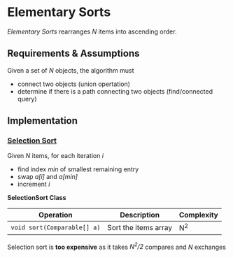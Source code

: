 # Elementary Sorts

*Elementary Sorts* rearranges *N* items into ascending order.

## Requirements & Assumptions
Given a set of *N* objects, the algorithm must

* connect two objects (union opertation)
* determine if there is a path connecting two objects (find/connected query)


## Implementation


### [Selection Sort](../../src/main/java/com/rehmanz/sort/SelectionSort.java)


Given *N* items, for each iteration *i*
* find index *min* of smallest remaining entry
* swap *a[i]* and *a[min]*
* increment *i*


**SelectionSort Class**

| Operation | Description | Complexity |
| ----------| ----------- | ---------- |
| `void sort(Comparable[] a)` | Sort the items array | N<sup>2</sup> |

Selection sort is **too expensive** as it takes *N<sup>2</sup>/2* compares and *N* exchanges